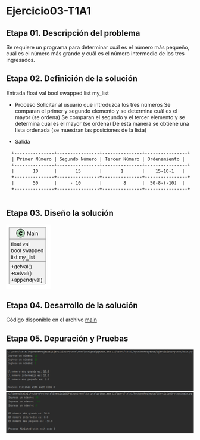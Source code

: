 # Ejercicio03-T1A1
## Etapa 01. Descripción del problema
Se requiere un programa para determinar cuál es el número más pequeño, cuál es el número más grande y cuál es el número intermedio de los tres ingresados.
## Etapa 02. Definición de la solución
 Entrada
  float val
  bool swapped 
  list my_list
  
  
- Proceso
  Solicitar al usuario que introduzca los tres números
  Se comparan el primer y segundo elemento y se determina cuál es el mayor (se ordena)
  Se comparan el segundo y el tercer elemento y se determina cuál es el mayor (se ordena)
  De esta manera se obtiene una lista ordenada (se muestran las posiciones de la lista)
 
- Salida
~~~  
  +---------------+----------------+---------------+----------------+
  | Primer Número | Segundo Número | Tercer Número | Ordenamiento |
  +---------------+----------------+---------------+----------------+
  |       10      |       15       |       1       |    15-10-1   |
  +---------------+----------------+---------------+----------------+
  |       50      |     - 10       |        8      |  50-8-(-10)  |
  +---------------+----------------+---------------+----------------+
  
   ~~~
## Etapa 03. Diseño la solución
![Diagrama](https://github.com/richardmartus/Ejercicio03Python/blob/main/.idea/Diagrama%20de%20Clases3.png)
## Etapa 04. Desarrollo de la solución
Código disponible en el archivo [main](main.py)
## Etapa 05. Depuración y Pruebas
![Diagrama](https://github.com/richardmartus/Ejercicio03Python/blob/main/.idea/prueba1Ej03.png)
![Diagrama](https://github.com/richardmartus/Ejercicio03Python/blob/main/.idea/prueba2Ej03.png)


